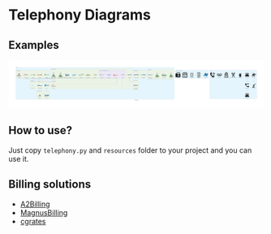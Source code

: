 # Telephony Diagrams

## Examples

<img src="./examples.png" width="800">

## How to use?

Just copy `telephony.py` and `resources` folder to your project and you can use it.

## Billing solutions

- [A2Billing](https://github.com/Star2Billing/a2billing)
- [MagnusBilling](https://github.com/magnussolution/magnusbilling7)
- [cgrates](https://github.com/cgrates/cgrates)
